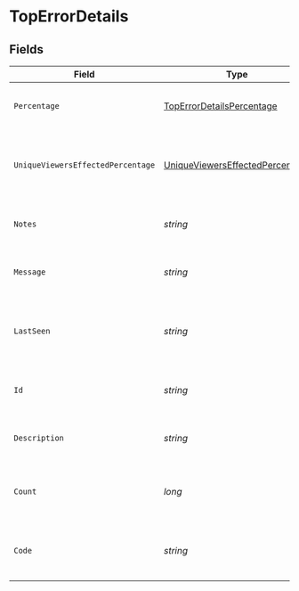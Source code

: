 # TopErrorDetails


## Fields

| Field                                                                                                                                       | Type                                                                                                                                        | Required                                                                                                                                    | Description                                                                                                                                 | Example                                                                                                                                     |
| ------------------------------------------------------------------------------------------------------------------------------------------- | ------------------------------------------------------------------------------------------------------------------------------------------- | ------------------------------------------------------------------------------------------------------------------------------------------- | ------------------------------------------------------------------------------------------------------------------------------------------- | ------------------------------------------------------------------------------------------------------------------------------------------- |
| `Percentage`                                                                                                                                | [TopErrorDetailsPercentage](../../Models/Components/TopErrorDetailsPercentage.md)                                                           | :heavy_minus_sign:                                                                                                                          | views affected by the specific errors.                                                                                                      | 0.0222222222222222                                                                                                                          |
| `UniqueViewersEffectedPercentage`                                                                                                           | [UniqueViewersEffectedPercentage](../../Models/Components/UniqueViewersEffectedPercentage.md)                                               | :heavy_minus_sign:                                                                                                                          | percentage of unique viewers affected by the specific error.                                                                                | 0.0122222222222222                                                                                                                          |
| `Notes`                                                                                                                                     | *string*                                                                                                                                    | :heavy_minus_sign:                                                                                                                          | Information about the specific error.                                                                                                       | An informative note                                                                                                                         |
| `Message`                                                                                                                                   | *string*                                                                                                                                    | :heavy_minus_sign:                                                                                                                          | error message or description.                                                                                                               | com.fastpix.stats.sdk.h71.a - android.media.mediadrm$mediadrmstateexception: failed to handle key response: drm vendor-defined error: -2998 |
| `LastSeen`                                                                                                                                  | *string*                                                                                                                                    | :heavy_minus_sign:                                                                                                                          | The timestamp of when the error was last observed.                                                                                          | 2023-12-01T11:31:07.000Z                                                                                                                    |
| `Id`                                                                                                                                        | *string*                                                                                                                                    | :heavy_minus_sign:                                                                                                                          | unique identifier for the specific error.                                                                                                   | 9pa85f64-5717-4562-b3fc-2c963f66afa6                                                                                                        |
| `Description`                                                                                                                               | *string*                                                                                                                                    | :heavy_minus_sign:                                                                                                                          | description of the specific error.                                                                                                          | a description of the error                                                                                                                  |
| `Count`                                                                                                                                     | *long*                                                                                                                                      | :heavy_minus_sign:                                                                                                                          | Number of occurrences of the specific error.                                                                                                | 4                                                                                                                                           |
| `Code`                                                                                                                                      | *string*                                                                                                                                    | :heavy_minus_sign:                                                                                                                          | Error code associated with the specific error.                                                                                              | 1003                                                                                                                                        |